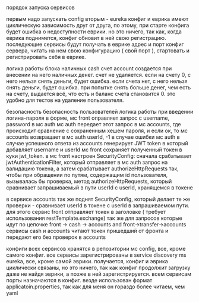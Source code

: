 

порядок запуска сервисов

первым надо запускать config
вторым - eureka
конфиг и еврика имеют циклическую зависимость друг от друга, по этому, при старте конфига будет ошибка о недоступности еврики.
но это ничего, так как, когда еврика поднимется, конфиг обновит в ней свою регистрацию.
последующие сервисы будут получать в еврике адрес и порт конфиг сервера, читать на нем свою конфигурацию ( свой порт ),
стартовать и регистрировать себя в еврике.


логика работы блока наличных cash
счет account создается при внесении на него наличных денег.
счет не удаляется. 
если на счету 0, с него нельзя снять деньги, будет ошибка.
если счета нет, с него нельзя снять деньги, будет ошибка.
при попытке снять больше денег, чем есть на счету, выдается всё, что есть и баланс счета становится 0.
это удобно для тестов на удаление пользователя.

безопасность
безопасность пользователей
логика работы
при введении логина-пароля в форме, мс front оправляет запрос с username, password  в мс auth
мс auth передает этот запрос в мс accounts, где происходит сравнение с сохраненным хешем пароля, и если ок, 
то мс accounts возвращает в мс auth userId, -1 в случае ошибки
мс auth в случае успешного ответа из accounts генерирует JWT token в который добавляет username и userId
мс front сохраняет полученный токен в куки jwt_token.
в мс front настроен SecurityConfig:
сначала срабатывает jwtAuthenticationFilter, который отправляет в мс auth запрос на валидацию токена,
а затем срабатывает authorizeHttpRequests так, чтобы при обращении по путям, содержащим id пользователя,
вызывалась бы проверка, метод authorizeHttpRequests, 
который сравнивает запрашиваемый в пути userId с userId, хранящемся в токене

в сервисе accounts так же поднят SecurityConfig, который делает те же проверки - сравнивает userId в токене
c userId в запрашиваемом пути. для этого сервис front отправляет токен в заголовке ( требует использования restTemplate.exchange)
так же для запросов которые идут по цепочке front -> cash -> accounts  and  front->transfer->accounts 
сервисы cash и accounts читают токен пришедший от фронта и передают его без проверок в accounts


конфиги всех сервисов хранятся в репозитории мс config, все, кроме самого конфиг.
все сервисы зарегистрированы в service discovery ms eureka, все, кроме самой эврики.
получается, конфиг и эврика циклически связаны, но это ничего, так как конфиг продолжит загрузку даже не найдя эврики, 
а позже в ней зарегистрируется.
всем сервисам порты назначаются в конфиг.
везде использован формат applicatoin.properties, так как для меня он гораздо более читаем, чем yaml



